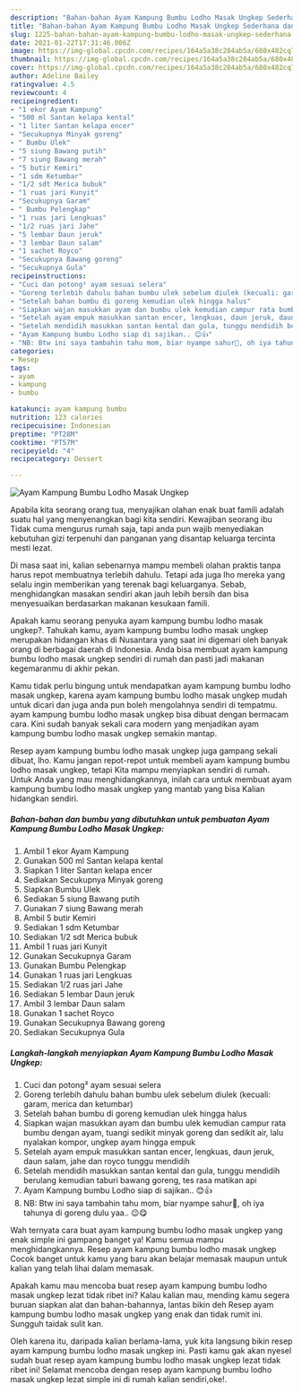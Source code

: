 ```yaml
---
description: "Bahan-bahan Ayam Kampung Bumbu Lodho Masak Ungkep Sederhana dan Mudah Dibuat"
title: "Bahan-bahan Ayam Kampung Bumbu Lodho Masak Ungkep Sederhana dan Mudah Dibuat"
slug: 1225-bahan-bahan-ayam-kampung-bumbu-lodho-masak-ungkep-sederhana-dan-mudah-dibuat
date: 2021-01-22T17:31:46.006Z
image: https://img-global.cpcdn.com/recipes/164a5a38c284ab5a/680x482cq70/ayam-kampung-bumbu-lodho-masak-ungkep-foto-resep-utama.jpg
thumbnail: https://img-global.cpcdn.com/recipes/164a5a38c284ab5a/680x482cq70/ayam-kampung-bumbu-lodho-masak-ungkep-foto-resep-utama.jpg
cover: https://img-global.cpcdn.com/recipes/164a5a38c284ab5a/680x482cq70/ayam-kampung-bumbu-lodho-masak-ungkep-foto-resep-utama.jpg
author: Adeline Bailey
ratingvalue: 4.5
reviewcount: 4
recipeingredient:
- "1 ekor Ayam Kampung"
- "500 ml Santan kelapa kental"
- "1 liter Santan kelapa encer"
- "Secukupnya Minyak goreng"
- " Bumbu Ulek"
- "5 siung Bawang putih"
- "7 siung Bawang merah"
- "5 butir Kemiri"
- "1 sdm Ketumbar"
- "1/2 sdt Merica bubuk"
- "1 ruas jari Kunyit"
- "Secukupnya Garam"
- " Bumbu Pelengkap"
- "1 ruas jari Lengkuas"
- "1/2 ruas jari Jahe"
- "5 lembar Daun jeruk"
- "3 lembar Daun salam"
- "1 sachet Royco"
- "Secukupnya Bawang goreng"
- "Secukupnya Gula"
recipeinstructions:
- "Cuci dan potong² ayam sesuai selera"
- "Goreng terlebih dahulu bahan bumbu ulek sebelum diulek (kecuali: garam, merica dan ketumbar)"
- "Setelah bahan bumbu di goreng kemudian ulek hingga halus"
- "Siapkan wajan masukkan ayam dan bumbu ulek kemudian campur rata bumbu dengan ayam, tuangi sedikit minyak goreng dan sedikit air, lalu nyalakan kompor, ungkep ayam hingga empuk"
- "Setelah ayam empuk masukkan santan encer, lengkuas, daun jeruk, daun salam, jahe dan royco tunggu mendidih"
- "Setelah mendidih masukkan santan kental dan gula, tunggu mendidih berulang kemudian taburi bawang goreng, tes rasa matikan api"
- "Ayam Kampung bumbu Lodho siap di sajikan.. 😊👍"
- "NB: Btw ini saya tambahin tahu mom, biar nyampe sahur🙊, oh iya tahunya di goreng dulu yaa.. 😉😋"
categories:
- Resep
tags:
- ayam
- kampung
- bumbu

katakunci: ayam kampung bumbu 
nutrition: 123 calories
recipecuisine: Indonesian
preptime: "PT28M"
cooktime: "PT57M"
recipeyield: "4"
recipecategory: Dessert

---
```



![Ayam Kampung Bumbu Lodho Masak Ungkep](https://img-global.cpcdn.com/recipes/164a5a38c284ab5a/680x482cq70/ayam-kampung-bumbu-lodho-masak-ungkep-foto-resep-utama.jpg)

Apabila kita seorang orang tua, menyajikan olahan enak buat famili adalah suatu hal yang menyenangkan bagi kita sendiri. Kewajiban seorang ibu Tidak cuma mengurus rumah saja, tapi anda pun wajib menyediakan kebutuhan gizi terpenuhi dan panganan yang disantap keluarga tercinta mesti lezat.

Di masa  saat ini, kalian sebenarnya mampu membeli olahan praktis tanpa harus repot membuatnya terlebih dahulu. Tetapi ada juga lho mereka yang selalu ingin memberikan yang terenak bagi keluarganya. Sebab, menghidangkan masakan sendiri akan jauh lebih bersih dan bisa menyesuaikan berdasarkan makanan kesukaan famili. 



Apakah kamu seorang penyuka ayam kampung bumbu lodho masak ungkep?. Tahukah kamu, ayam kampung bumbu lodho masak ungkep merupakan hidangan khas di Nusantara yang saat ini digemari oleh banyak orang di berbagai daerah di Indonesia. Anda bisa membuat ayam kampung bumbu lodho masak ungkep sendiri di rumah dan pasti jadi makanan kegemaranmu di akhir pekan.

Kamu tidak perlu bingung untuk mendapatkan ayam kampung bumbu lodho masak ungkep, karena ayam kampung bumbu lodho masak ungkep mudah untuk dicari dan juga anda pun boleh mengolahnya sendiri di tempatmu. ayam kampung bumbu lodho masak ungkep bisa dibuat dengan bermacam cara. Kini sudah banyak sekali cara modern yang menjadikan ayam kampung bumbu lodho masak ungkep semakin mantap.

Resep ayam kampung bumbu lodho masak ungkep juga gampang sekali dibuat, lho. Kamu jangan repot-repot untuk membeli ayam kampung bumbu lodho masak ungkep, tetapi Kita mampu menyiapkan sendiri di rumah. Untuk Anda yang mau menghidangkannya, inilah cara untuk membuat ayam kampung bumbu lodho masak ungkep yang mantab yang bisa Kalian hidangkan sendiri.

<!--inarticleads1-->

##### Bahan-bahan dan bumbu yang dibutuhkan untuk pembuatan Ayam Kampung Bumbu Lodho Masak Ungkep:

1. Ambil 1 ekor Ayam Kampung
1. Gunakan 500 ml Santan kelapa kental
1. Siapkan 1 liter Santan kelapa encer
1. Sediakan Secukupnya Minyak goreng
1. Siapkan  Bumbu Ulek
1. Sediakan 5 siung Bawang putih
1. Gunakan 7 siung Bawang merah
1. Ambil 5 butir Kemiri
1. Sediakan 1 sdm Ketumbar
1. Sediakan 1/2 sdt Merica bubuk
1. Ambil 1 ruas jari Kunyit
1. Gunakan Secukupnya Garam
1. Gunakan  Bumbu Pelengkap
1. Gunakan 1 ruas jari Lengkuas
1. Sediakan 1/2 ruas jari Jahe
1. Sediakan 5 lembar Daun jeruk
1. Ambil 3 lembar Daun salam
1. Gunakan 1 sachet Royco
1. Gunakan Secukupnya Bawang goreng
1. Sediakan Secukupnya Gula




<!--inarticleads2-->

##### Langkah-langkah menyiapkan Ayam Kampung Bumbu Lodho Masak Ungkep:

1. Cuci dan potong² ayam sesuai selera
1. Goreng terlebih dahulu bahan bumbu ulek sebelum diulek (kecuali: garam, merica dan ketumbar)
1. Setelah bahan bumbu di goreng kemudian ulek hingga halus
1. Siapkan wajan masukkan ayam dan bumbu ulek kemudian campur rata bumbu dengan ayam, tuangi sedikit minyak goreng dan sedikit air, lalu nyalakan kompor, ungkep ayam hingga empuk
1. Setelah ayam empuk masukkan santan encer, lengkuas, daun jeruk, daun salam, jahe dan royco tunggu mendidih
1. Setelah mendidih masukkan santan kental dan gula, tunggu mendidih berulang kemudian taburi bawang goreng, tes rasa matikan api
1. Ayam Kampung bumbu Lodho siap di sajikan.. 😊👍
1. NB: Btw ini saya tambahin tahu mom, biar nyampe sahur🙊, oh iya tahunya di goreng dulu yaa.. 😉😋




Wah ternyata cara buat ayam kampung bumbu lodho masak ungkep yang enak simple ini gampang banget ya! Kamu semua mampu menghidangkannya. Resep ayam kampung bumbu lodho masak ungkep Cocok banget untuk kamu yang baru akan belajar memasak maupun untuk kalian yang telah lihai dalam memasak.

Apakah kamu mau mencoba buat resep ayam kampung bumbu lodho masak ungkep lezat tidak ribet ini? Kalau kalian mau, mending kamu segera buruan siapkan alat dan bahan-bahannya, lantas bikin deh Resep ayam kampung bumbu lodho masak ungkep yang enak dan tidak rumit ini. Sungguh taidak sulit kan. 

Oleh karena itu, daripada kalian berlama-lama, yuk kita langsung bikin resep ayam kampung bumbu lodho masak ungkep ini. Pasti kamu gak akan nyesel sudah buat resep ayam kampung bumbu lodho masak ungkep lezat tidak ribet ini! Selamat mencoba dengan resep ayam kampung bumbu lodho masak ungkep lezat simple ini di rumah kalian sendiri,oke!.

